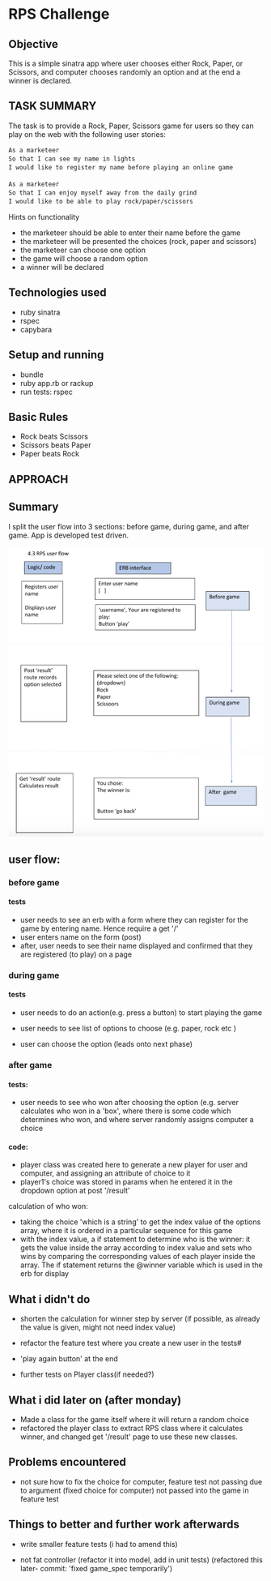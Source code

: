 # RPS Challenge
## Objective
This is a simple sinatra app where user chooses either Rock, Paper, or Scissors, and computer chooses randomly an option and at the end a winner is declared.


TASK SUMMARY
----
The task is to provide a Rock, Paper, Scissors game for users so they can play on the web with the following user stories:


```sh
As a marketeer
So that I can see my name in lights
I would like to register my name before playing an online game

As a marketeer
So that I can enjoy myself away from the daily grind
I would like to be able to play rock/paper/scissors
```

Hints on functionality

- the marketeer should be able to enter their name before the game
- the marketeer will be presented the choices (rock, paper and scissors)
- the marketeer can choose one option
- the game will choose a random option
- a winner will be declared

## Technologies used
- ruby sinatra
- rspec
- capybara


## Setup and running
- bundle
- ruby app.rb or rackup
- run tests: rspec



## Basic Rules

- Rock beats Scissors
- Scissors beats Paper
- Paper beats Rock

APPROACH
----

## Summary
I split the user flow into 3 sections: before game, during game, and after game. App is developed test driven.

![](images/flow.png)

## user flow:
### before game 
#### tests
- user needs to see an erb with a form where they can register for the game by entering name. Hence require a get '/'
- user enters name on the form (post)
- after, user needs to see their name displayed and confirmed that they are registered (to play) on a page 

### during game
#### tests
- user needs to do an action(e.g. press a button) to start playing the game
- user needs to see list of options to choose (e.g. paper, rock etc ) 

- user can choose the option (leads onto next phase)



### after game
#### tests:
- user needs to see who won after choosing the option (e.g. server calculates who won in a 'box', where there is some code which determines who won, and where server randomly assigns computer a choice

#### code:
- player class was created here to generate a new player for user and computer, and assigning an attribute of choice to it
- player1's choice was stored in params when he entered it in the dropdown option at post '/result'

calculation of who won:
- taking the choice 'which is a string' to get the index value of the options array, where it is ordered in a particular sequence for this game
- with the index value, a if statement to determine who is the winner: it gets the value inside the array according to index value and sets who wins by comparing the corresponding values of each player inside the array. The if statement returns the @winner variable which is used in the erb for display




## What i didn't do 

- shorten the calculation for winner step by server (if possible, as already the value is given, might not need index value)

- refactor the feature test where you create a new user in the tests#

- 'play again button' at the end 

- further tests on Player class(if needed?)

## What i did later on (after monday)
- Made a class for the game itself where it will return a random choice 
- refactored the player class to extract RPS class where it calculates winner, and changed get '/result' page to use these new classes.


## Problems encountered

- not sure how to fix the choice for computer, feature test not passing due to argument (fixed choice for computer) not passed into the game in feature test



## Things to better and further work afterwards
- write smaller feature tests (i had to amend this)

- not fat controller (refactor it into model, add in unit tests)
(refactored this later- commit: 'fixed game_spec temporarily')

